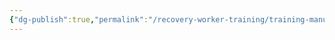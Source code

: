 ```yaml
---
{"dg-publish":true,"permalink":"/recovery-worker-training/training-manual/relationships/"}
---
```



